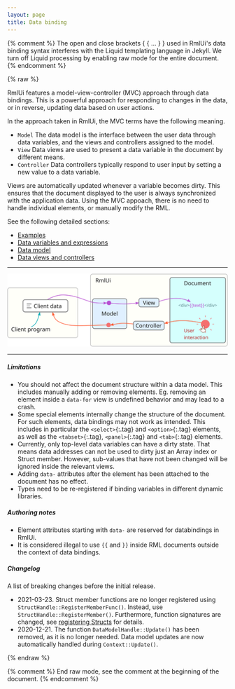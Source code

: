 ```yaml
---
layout: page
title: Data binding
---
```


{% comment %} 
	The open and close brackets { { ... } } used in RmlUi's data binding syntax interferes with the Liquid templating language in Jekyll. We turn off Liquid processing by enabling raw mode for the entire document.
{% endcomment %}

{% raw %}

RmlUi features a model-view-controller (MVC) approach through data bindings. This is a powerful approach for responding to changes in the data, or in reverse, updating data based on user actions.

In the approach taken in RmlUi, the MVC terms have the following meaning.

- `Model`  The data model is the interface between the user data through data variables, and the views and controllers assigned to the model.
- `View`  Data views are used to present a data variable in the document by different means.
- `Controller` Data controllers typically respond to user input by setting a new value to a data variable.

Views are automatically updated whenever a variable becomes dirty. This ensures that the document displayed to the user is always synchronized with the application data. Using the MVC appoach, there is no need to handle individual elements, or manually modify the RML.

See the following detailed sections:

- [Examples](data_bindings/examples.html)
- [Data variables and expressions](data_bindings/expressions.html)
- [Data model](data_bindings/model.html)
- [Data views and controllers](data_bindings/views_and_controllers.html)

---

![Schematic of the control flow in RmlUi's model-view-controller.](data_bindings/model-view-controller.svg)

---

##### Limitations

- You should not affect the document structure within a data model. This includes manually adding or removing elements. Eg. removing an element inside a `data-for` view is undefined behavior and may lead to a crash.
- Some special elements internally change the structure of the document. For such elements, data bindings may not work as intended. This includes in particular the `<select>`{:.tag} and `<option>`{:.tag} elements, as well as the `<tabset>`{:.tag}, `<panel>`{:.tag} and `<tab>`{:.tag} elements. 
- Currently, only top-level data variables can have a dirty state. That means data addresses can not be used to dirty just an Array index or Struct member. However, sub-values that have not been changed will be ignored inside the relevant views.
- Adding `data-` attributes after the element has been attached to the document has no effect.
- Types need to be re-registered if binding variables in different dynamic libraries.

##### Authoring notes

- Element attributes starting with `data-` are reserved for databindings in RmlUi.
- It is considered illegal to use `{{` and `}}` inside RML documents outside the context of data bindings.

##### Changelog

A list of breaking changes before the initial release.

- 2021-03-23. Struct member functions are no longer registered using `StructHandle::RegisterMemberFunc()`. Instead, use `StructHandle::RegisterMember()`. Furthermore, function signatures are changed, see [registering Structs](data_bindings/model.html#structs) for details.
- 2020-12-21. The function `DataModelHandle::Update()` has been removed, as it is no longer needed. Data model updates are now automatically handled during `Context::Update()`.

{% endraw %}

{% comment %} End raw mode, see the comment at the beginning of the document. {% endcomment %}
